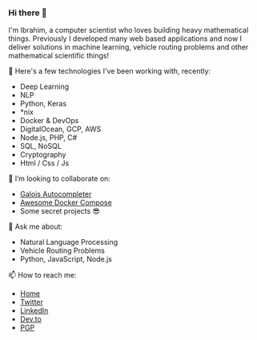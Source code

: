 ### Hi there 👋

I'm Ibrahim, a computer scientist who loves building heavy mathematical things. Previously I developed many web based applications and now I deliver solutions in machine learning, vehicle routing problems and other mathematical scientific things!

🔭 Here's a few technologies I've been working with, recently:

- Deep Learning
- NLP
- Python, Keras
- *nix
- Docker & DevOps
- DigitalOcean, GCP, AWS
- Node.js, PHP, C#
- SQL, NoSQL
- Cryptography
- Html / Css / Js

👯 I’m looking to collaborate on:
- [Galois Autocompleter](https://github.com/galois-autocompleter/galois-autocompleter)
- [Awesome Docker Compose](https://github.com/iedmrc/awesome-docker-compose)
- Some secret projects 😎

💬 Ask me about:
- Natural Language Processing
- Vehicle Routing Problems
- Python, JavaScript, Node.js

📫 How to reach me:
- [Home](https://ibrahim.demirci.com/)
- [Twitter](https://twitter.com/iedmrc)
- [LinkedIn](https://www.linkedin.com/in/iedmrc/)
- [Dev.to](https://dev.to/iedmrc)
- [PGP](https://ibrahim.demirci.com/pgp_keys.asc)

<!--
**iedmrc/iedmrc** is a ✨ _special_ ✨ repository because its `README.md` (this file) appears on your GitHub profile.

Here are some ideas to get you started:

- 🔭 I’m currently working on ...
- 🌱 I’m currently learning ...
- 👯 I’m looking to collaborate on ...
- 🤔 I’m looking for help with ...
- 💬 Ask me about ...
- 📫 How to reach me: ...
- 😄 Pronouns: ...
- ⚡ Fun fact: ...
-->

